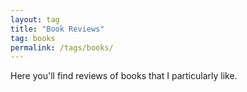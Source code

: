 ```yaml
---
layout: tag
title: "Book Reviews"
tag: books
permalink: /tags/books/
---
```


Here you'll find reviews of books that I particularly like.